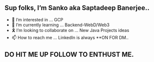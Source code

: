 ##  Sup folks, I’m Sanko aka Saptadeep Banerjee..
- 👾 I’m interested in ... GCP 
- 🌱 I’m currently learning ... Backend-WebD/Web3
- 🎗️ I’m looking to collaborate on ... New Java Projects ideas
- 📫 How to reach me ... LinkedIn is always **ON FOR DM..
## DO HIT ME UP FOLLOW TO ENTHUST ME.

<!---
imSanko/imSanko is a ✨ special ✨ repository because its `README.md` (this file) appears on your GitHub profile.
You can click the Preview link to take a look at your changes.
--->
